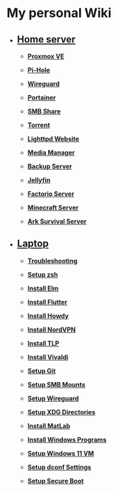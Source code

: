 # My personal Wiki

- ## [Home server](./homeserver/README.md)

  - **[Proxmox VE](./homeserver/proxmox.md)**

  - **[Pi-Hole](./homeserver/pi-hole.md)**

  - **[Wireguard](./homeserver/wireguard.md)**

  - **[Portainer](./homeserver/portainer.md)**

  - **[SMB Share](./homeserver/portainer.md)**

  - **[Torrent](./homeserver/portainer.md)**

  - **[Lighttpd Website](./homeserver/lighttpd-website.md)**

  - **[Media Manager](./homeserver/media-manager.md)**

  - **[Backup Server](./homeserver/backup-server.md)**

  - **[Jellyfin](./homeserver/jellyfin.md)**

  - **[Factorio Server](./homeserver/factorio-server.md)**

  - **[Minecraft Server](./homeserver/minecraft-server.md)**

  - **[Ark Survival Server](./homeserver/ark-survival-server.md)**

- ## [Laptop](./laptop/README.md)

  - **[Troubleshooting](./troubleshooting.md)**

  - **[Setup zsh](./laptop/zsh.md)**

  - **[Install Elm](./laptop/elm.md)**

  - **[Install Flutter](./laptop/flutter.md)**

  - **[Install Howdy](./laptop/howdy.md)**

  - **[Install NordVPN](./laptop/nordvpn.md)**

  - **[Install TLP](./laptop/tlp.md)**

  - **[Install Vivaldi](./laptop/tlp.md)**

  - **[Setup Git](./laptop/git.md)**

  - **[Setup SMB Mounts](./laptop/smb-mounts.md)**

  - **[Setup Wireguard](./laptop/wireguard.md)**

  - **[Setup XDG Directories](./laptop/xdg-directories.md)**

  - **[Install MatLab](./laptop/matlab.md)**

  - **[Install Windows Programs](./laptop/windows-programs.md)**

  - **[Setup Windows 11 VM](./laptop/windows.md)**

  - **[Setup dconf Settings](./laptop/dconf.md)**

  - **[Setup Secure Boot](./laptop/secure-boot.md)**
